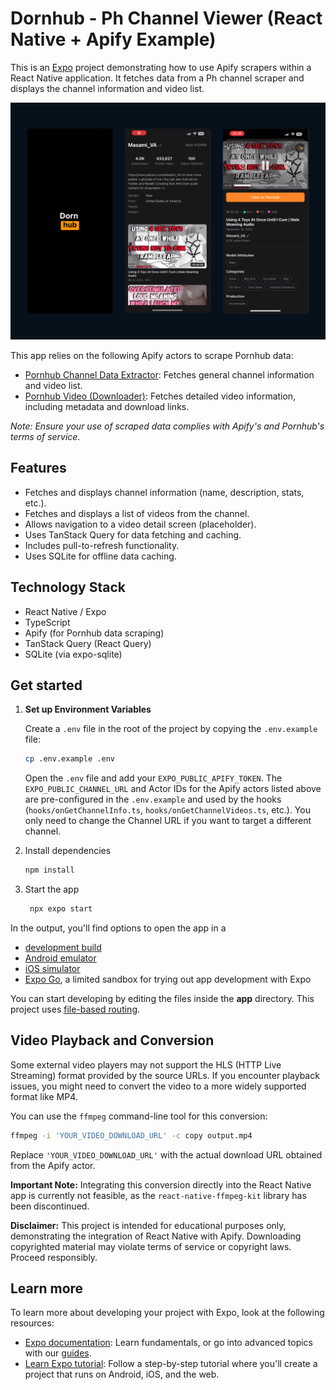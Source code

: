 # Dornhub - Ph Channel Viewer (React Native + Apify Example)

This is an [Expo](https://expo.dev) project demonstrating how to use Apify scrapers within a React Native application. It fetches data from a Ph channel scraper and displays the channel information and video list.

![App Preview](assets/images/preview-image.png)

This app relies on the following Apify actors to scrape Pornhub data:

- [Pornhub Channel Data Extractor](https://apify.com/pintxuki/pornhub-channel-extractor): Fetches general channel information and video list.
- [Pornhub Video (Downloader)](https://apify.com/pintxuki/pornhub-video-extractor): Fetches detailed video information, including metadata and download links.

_Note: Ensure your use of scraped data complies with Apify's and Pornhub's terms of service._

## Features

- Fetches and displays channel information (name, description, stats, etc.).
- Fetches and displays a list of videos from the channel.
- Allows navigation to a video detail screen (placeholder).
- Uses TanStack Query for data fetching and caching.
- Includes pull-to-refresh functionality.
- Uses SQLite for offline data caching.

## Technology Stack

- React Native / Expo
- TypeScript
- Apify (for Pornhub data scraping)
- TanStack Query (React Query)
- SQLite (via expo-sqlite)

## Get started

1. **Set up Environment Variables**

   Create a `.env` file in the root of the project by copying the `.env.example` file:

   ```bash
   cp .env.example .env
   ```

   Open the `.env` file and add your `EXPO_PUBLIC_APIFY_TOKEN`. The `EXPO_PUBLIC_CHANNEL_URL` and Actor IDs for the Apify actors listed above are pre-configured in the `.env.example` and used by the hooks (`hooks/onGetChannelInfo.ts`, `hooks/onGetChannelVideos.ts`, etc.). You only need to change the Channel URL if you want to target a different channel.

2. Install dependencies

   ```bash
   npm install
   ```

3. Start the app

   ```bash
    npx expo start
   ```

In the output, you'll find options to open the app in a

- [development build](https://docs.expo.dev/develop/development-builds/introduction/)
- [Android emulator](https://docs.expo.dev/workflow/android-studio-emulator/)
- [iOS simulator](https://docs.expo.dev/workflow/ios-simulator/)
- [Expo Go](https://expo.dev/go), a limited sandbox for trying out app development with Expo

You can start developing by editing the files inside the **app** directory. This project uses [file-based routing](https://docs.expo.dev/router/introduction).

## Video Playback and Conversion

Some external video players may not support the HLS (HTTP Live Streaming) format provided by the source URLs. If you encounter playback issues, you might need to convert the video to a more widely supported format like MP4.

You can use the `ffmpeg` command-line tool for this conversion:

```bash
ffmpeg -i 'YOUR_VIDEO_DOWNLOAD_URL' -c copy output.mp4
```

Replace `'YOUR_VIDEO_DOWNLOAD_URL'` with the actual download URL obtained from the Apify actor.

**Important Note:** Integrating this conversion directly into the React Native app is currently not feasible, as the `react-native-ffmpeg-kit` library has been discontinued.

**Disclaimer:** This project is intended for educational purposes only, demonstrating the integration of React Native with Apify. Downloading copyrighted material may violate terms of service or copyright laws. Proceed responsibly.

## Learn more

To learn more about developing your project with Expo, look at the following resources:

- [Expo documentation](https://docs.expo.dev/): Learn fundamentals, or go into advanced topics with our [guides](https://docs.expo.dev/guides).
- [Learn Expo tutorial](https://docs.expo.dev/tutorial/introduction/): Follow a step-by-step tutorial where you'll create a project that runs on Android, iOS, and the web.

